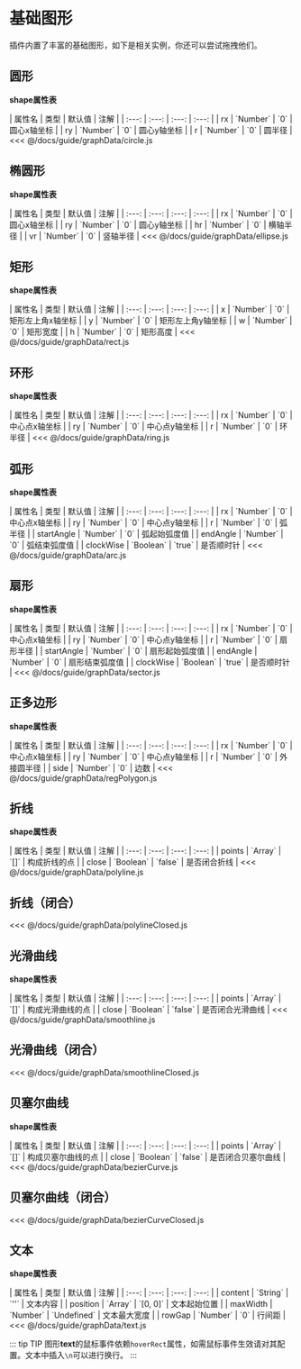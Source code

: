 # 基础图形

插件内置了丰富的基础图形，如下是相关实例，你还可以尝试拖拽他们。

## 圆形

**shape属性表**

<full-width-table>
| 属性名 | 类型 | 默认值 | 注解 |
| :---: | :---: | :---: | :---: |
| rx | `Number` | `0` | 圆心x轴坐标 |
| ry | `Number` | `0` | 圆心y轴坐标 |
| r | `Number` | `0` | 圆半径 |
</full-width-table>

<demo :config="circle" />

<fold-box>
<<< @/docs/guide/graphData/circle.js
</fold-box>

## 椭圆形

**shape属性表**

<full-width-table>
| 属性名 | 类型 | 默认值 | 注解 |
| :---: | :---: | :---: | :---: |
| rx | `Number` | `0` | 圆心x轴坐标 |
| ry | `Number` | `0` | 圆心y轴坐标 |
| hr | `Number` | `0` | 横轴半径 |
| vr | `Number` | `0` | 竖轴半径 |
</full-width-table>

<demo :config="ellipse" />

<fold-box>
<<< @/docs/guide/graphData/ellipse.js
</fold-box>

## 矩形

**shape属性表**

<full-width-table>
| 属性名 | 类型 | 默认值 | 注解 |
| :---: | :---: | :---: | :---: |
| x | `Number` | `0` | 矩形左上角x轴坐标 |
| y | `Number` | `0` | 矩形左上角y轴坐标 |
| w | `Number` | `0` | 矩形宽度 |
| h | `Number` | `0` | 矩形高度 |
</full-width-table>

<demo :config="rect" />

<fold-box>
<<< @/docs/guide/graphData/rect.js
</fold-box>

## 环形

**shape属性表**

<full-width-table>
| 属性名 | 类型 | 默认值 | 注解 |
| :---: | :---: | :---: | :---: |
| rx | `Number` | `0` | 中心点x轴坐标 |
| ry | `Number` | `0` | 中心点y轴坐标 |
| r | `Number` | `0` | 环半径 |
</full-width-table>

<demo :config="ring" />

<fold-box>
<<< @/docs/guide/graphData/ring.js
</fold-box>

## 弧形

**shape属性表**

<full-width-table>
| 属性名 | 类型 | 默认值 | 注解 |
| :---: | :---: | :---: | :---: |
| rx | `Number` | `0` | 中心点x轴坐标 |
| ry | `Number` | `0` | 中心点y轴坐标 |
| r | `Number` | `0` | 弧半径 |
| startAngle | `Number` | `0` | 弧起始弧度值 |
| endAngle | `Number` | `0` | 弧结束弧度值 |
| clockWise | `Boolean` | `true` | 是否顺时针 |
</full-width-table>

<demo :config="arc" />

<fold-box>
<<< @/docs/guide/graphData/arc.js
</fold-box>

## 扇形

**shape属性表**

<full-width-table>
| 属性名 | 类型 | 默认值 | 注解 |
| :---: | :---: | :---: | :---: |
| rx | `Number` | `0` | 中心点x轴坐标 |
| ry | `Number` | `0` | 中心点y轴坐标 |
| r | `Number` | `0` | 扇形半径 |
| startAngle | `Number` | `0` | 扇形起始弧度值 |
| endAngle | `Number` | `0` | 扇形结束弧度值 |
| clockWise | `Boolean` | `true` | 是否顺时针 |
</full-width-table>

<demo :config="sector" />

<fold-box>
<<< @/docs/guide/graphData/sector.js
</fold-box>

## 正多边形

**shape属性表**

<full-width-table>
| 属性名 | 类型 | 默认值 | 注解 |
| :---: | :---: | :---: | :---: |
| rx | `Number` | `0` | 中心点x轴坐标 |
| ry | `Number` | `0` | 中心点y轴坐标 |
| r | `Number` | `0` | 外接圆半径 |
| side | `Number` | `0` | 边数 |
</full-width-table>

<demo :config="regPolygon" />

<fold-box>
<<< @/docs/guide/graphData/regPolygon.js
</fold-box>

## 折线

**shape属性表**

<full-width-table>
| 属性名 | 类型 | 默认值 | 注解 |
| :---: | :---: | :---: | :---: |
| points | `Array` | `[]` | 构成折线的点 |
| close | `Boolean` | `false` | 是否闭合折线 |
</full-width-table>

<demo :config="polyline" />

<fold-box>
<<< @/docs/guide/graphData/polyline.js
</fold-box>

## 折线（闭合）

<demo :config="polylineClosed" />

<fold-box>
<<< @/docs/guide/graphData/polylineClosed.js
</fold-box>

## 光滑曲线

**shape属性表**

<full-width-table>
| 属性名 | 类型 | 默认值 | 注解 |
| :---: | :---: | :---: | :---: |
| points | `Array` | `[]` | 构成光滑曲线的点 |
| close | `Boolean` | `false` | 是否闭合光滑曲线 |
</full-width-table>

<demo :config="smoothline" />

<fold-box>
<<< @/docs/guide/graphData/smoothline.js
</fold-box>

## 光滑曲线（闭合）

<demo :config="smoothlineClosed" />

<fold-box>
<<< @/docs/guide/graphData/smoothlineClosed.js
</fold-box>

## 贝塞尔曲线

**shape属性表**

<full-width-table>
| 属性名 | 类型 | 默认值 | 注解 |
| :---: | :---: | :---: | :---: |
| points | `Array` | `[]` | 构成贝塞尔曲线的点 |
| close | `Boolean` | `false` | 是否闭合贝塞尔曲线 |
</full-width-table>

<demo :config="bezierCurve" />

<fold-box>
<<< @/docs/guide/graphData/bezierCurve.js
</fold-box>

## 贝塞尔曲线（闭合）

<demo :config="bezierCurveClosed" />

<fold-box>
<<< @/docs/guide/graphData/bezierCurveClosed.js
</fold-box>

## 文本

**shape属性表**

<full-width-table>
| 属性名 | 类型 | 默认值 | 注解 |
| :---: | :---: | :---: | :---: |
| content | `String` | `''` | 文本内容 |
| position | `Array`  | `[0, 0]` | 文本起始位置 |
| maxWidth | `Number` | `Undefined` | 文本最大宽度 |
| rowGap | `Number` | `0` | 行间距 |
</full-width-table>

<demo :config="text" />

<fold-box>
<<< @/docs/guide/graphData/text.js
</fold-box>

::: tip TIP
图形**text**的鼠标事件依赖`hoverRect`属性，如需鼠标事件生效请对其配置。文本中插入`\n`可以进行换行。
:::

<script>

import circle from './graphData/circle.js'
import ellipse from './graphData/ellipse.js'
import rect from './graphData/rect.js'
import ring from './graphData/ring.js'
import arc from './graphData/arc.js'
import sector from './graphData/sector.js'
import regPolygon from './graphData/regPolygon.js'
import polyline from './graphData/polyline.js'
import polylineClosed from './graphData/polylineClosed.js'
import smoothline from './graphData/smoothline.js'
import smoothlineClosed from './graphData/smoothlineClosed.js'
import bezierCurve from './graphData/bezierCurve.js'
import bezierCurveClosed from './graphData/bezierCurveClosed.js'
import text from './graphData/text.js'

export default {
  data () {
    return {
      circle,
      ellipse,
      rect,
      ring,
      arc,
      sector,
      regPolygon,
      polyline,
      polylineClosed,
      smoothline,
      smoothlineClosed,
      bezierCurve,
      bezierCurveClosed,
      text
    }
  }
}

</script>
